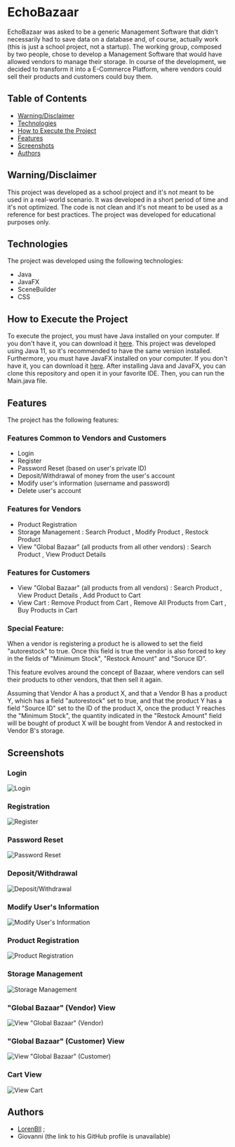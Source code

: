 # EchoBazaar

EchoBazaar was asked to be a generic Management Software that didn't necessarily had to save data on a database and, of course, actually work (this is just a school project, not a startup). 
The working group, composed by two people, chose to develop a Management Software that would have allowed vendors to manage their storage. In course of the development, we decided to transform it into a E-Commerce Platform, where vendors could sell their products and customers could buy them.

## Table of Contents
- [Warning/Disclaimer](#warningdisclaimer)
- [Technologies](#technologies)
- [How to Execute the Project](#how-to-execute-the-project)
- [Features](#features)
- [Screenshots](#screenshots)
- [Authors](#authors)

## Warning/Disclaimer
This project was developed as a school project and it's not meant to be used in a real-world scenario. It was developed in a short period of time and it's not optimized. The code is not clean and it's not meant to be used as a reference for best practices. The project was developed for educational purposes only.

## Technologies
The project was developed using the following technologies:
- Java
- JavaFX
- SceneBuilder
- CSS

## How to Execute the Project
To execute the project, you must have Java installed on your computer. If you don't have it, you can download it [here](https://www.java.com/it/download/manual.jsp). This project was developed using Java 11, so it's recommended to have the same version installed. Furthermore, you must have JavaFX installed on your computer. If you don't have it, you can download it [here](https://gluonhq.com/products/javafx/). After installing Java and JavaFX, you can clone this repository and open it in your favorite IDE. Then, you can run the Main.java file.

## Features
The project has the following features:
### Features Common to Vendors and Customers
- Login
- Register
- Password Reset (based on user's private ID)
- Deposit/Withdrawal of money from the user's account
- Modify user's information (username and password)
- Delete user's account
### Features for Vendors
- Product Registration
- Storage Management : Search Product , Modify Product , Restock Product
- View "Global Bazaar" (all products from all other vendors) : Search Product , View Product Details
### Features for Customers
- View "Global Bazaar" (all products from all vendors) : Search Product , View Product Details , Add Product to Cart
- View Cart : Remove Product from Cart , Remove All Products from Cart , Buy Products in Cart

### Special Feature:
When a vendor is registering a product he is allowed to set the field "autorestock" to true. Once this field is true the vendor is also forced to key in the fields of "Minimum Stock", "Restock Amount" and "Soruce ID".

This feature evolves around the concept of Bazaar, where vendors can sell their products to other vendors, that then sell it again.

Assuming that Vendor A has a product X, and that a Vendor B has a product Y, which has a field "autorestock" set to true, and that the product Y has a field "Source ID" set to the ID of the product X, once the product Y reaches the "Minimum Stock", the quantity indicated in the "Restock Amount" field will be bought of product X will be bought from Vendor A and restocked in Vendor B's storage.

## Screenshots
### Login
![Login](docs/images/login.png)
### Registration
![Register](docs/images/register.png)
### Password Reset
![Password Reset](docs/images/password_reset.png)
### Deposit/Withdrawal
![Deposit/Withdrawal](docs/images/deposit_withdrawal.png)
### Modify User's Information
![Modify User's Information](docs/images/modify_user.png)
### Product Registration
![Product Registration](docs/images/product_registration.png)
### Storage Management
![Storage Management](docs/images/storage_management.png)
### "Global Bazaar" (Vendor) View
![View "Global Bazaar" (Vendor)](docs/images/view_global_bazaar_vendor.png)
### "Global Bazaar" (Customer) View
![View "Global Bazaar" (Customer)](docs/images/view_global_bazaar_customer.png)
### Cart View
![View Cart](docs/images/view_cart.png)

## Authors
- [LorenBll](https://github.com/LorenBll) ;
- Giovanni (the link to his GitHub profile is unavailable)